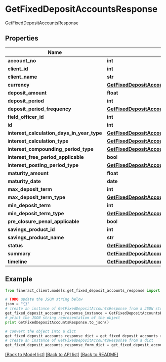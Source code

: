 # GetFixedDepositAccountsResponse

GetFixedDepositAccountsResponse

## Properties

Name | Type | Description | Notes
------------ | ------------- | ------------- | -------------
**account_no** | **int** |  | [optional] 
**client_id** | **int** |  | [optional] 
**client_name** | **str** |  | [optional] 
**currency** | [**GetFixedDepositAccountsCurrency**](GetFixedDepositAccountsCurrency.md) |  | [optional] 
**deposit_amount** | **float** |  | [optional] 
**deposit_period** | **int** |  | [optional] 
**deposit_period_frequency** | [**GetFixedDepositAccountsDepositPeriodFrequency**](GetFixedDepositAccountsDepositPeriodFrequency.md) |  | [optional] 
**field_officer_id** | **int** |  | [optional] 
**id** | **int** |  | [optional] 
**interest_calculation_days_in_year_type** | [**GetFixedDepositAccountsInterestCalculationDaysInYearType**](GetFixedDepositAccountsInterestCalculationDaysInYearType.md) |  | [optional] 
**interest_calculation_type** | [**GetFixedDepositAccountsInterestCalculationType**](GetFixedDepositAccountsInterestCalculationType.md) |  | [optional] 
**interest_compounding_period_type** | [**GetFixedDepositAccountsInterestCompoundingPeriodType**](GetFixedDepositAccountsInterestCompoundingPeriodType.md) |  | [optional] 
**interest_free_period_applicable** | **bool** |  | [optional] 
**interest_posting_period_type** | [**GetFixedDepositAccountsInterestPostingPeriodType**](GetFixedDepositAccountsInterestPostingPeriodType.md) |  | [optional] 
**maturity_amount** | **float** |  | [optional] 
**maturity_date** | **date** |  | [optional] 
**max_deposit_term** | **int** |  | [optional] 
**max_deposit_term_type** | [**GetFixedDepositAccountsMaxDepositTermType**](GetFixedDepositAccountsMaxDepositTermType.md) |  | [optional] 
**min_deposit_term** | **int** |  | [optional] 
**min_deposit_term_type** | [**GetFixedDepositAccountsMinDepositTermType**](GetFixedDepositAccountsMinDepositTermType.md) |  | [optional] 
**pre_closure_penal_applicable** | **bool** |  | [optional] 
**savings_product_id** | **int** |  | [optional] 
**savings_product_name** | **str** |  | [optional] 
**status** | [**GetFixedDepositAccountsStatus**](GetFixedDepositAccountsStatus.md) |  | [optional] 
**summary** | [**GetFixedDepositAccountsSummary**](GetFixedDepositAccountsSummary.md) |  | [optional] 
**timeline** | [**GetFixedDepositAccountsTimeline**](GetFixedDepositAccountsTimeline.md) |  | [optional] 

## Example

```python
from fineract_client.models.get_fixed_deposit_accounts_response import GetFixedDepositAccountsResponse

# TODO update the JSON string below
json = "{}"
# create an instance of GetFixedDepositAccountsResponse from a JSON string
get_fixed_deposit_accounts_response_instance = GetFixedDepositAccountsResponse.from_json(json)
# print the JSON string representation of the object
print GetFixedDepositAccountsResponse.to_json()

# convert the object into a dict
get_fixed_deposit_accounts_response_dict = get_fixed_deposit_accounts_response_instance.to_dict()
# create an instance of GetFixedDepositAccountsResponse from a dict
get_fixed_deposit_accounts_response_form_dict = get_fixed_deposit_accounts_response.from_dict(get_fixed_deposit_accounts_response_dict)
```
[[Back to Model list]](../README.md#documentation-for-models) [[Back to API list]](../README.md#documentation-for-api-endpoints) [[Back to README]](../README.md)


